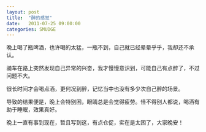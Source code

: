 ```yaml
---
layout: post
title:  "醉的感觉"
date:   2011-07-25 09:00:00
categories: SMUDGE
---
```


晚上喝了瓶啤酒，也许喝的太猛，一瓶不到，自己就已经晕晕乎乎，我却还不承认。



 



骑车在路上突然发现自己异常的兴奋，我才慢慢意识到，可能自己有点醉了，不过问题不大。



 



很长时间才会喝点酒，更何况到醉，记忆当中也没有多少次自己醉的场景。



 



导致的结果便是，晚上会特别困，眼睛总是会觉得疲劳。怪不得别人都说，喝酒有助于睡眠，效果真好。



 



晚上一直有事到现在，暂且写到这，有点仓促，实在是太困了，大家晚安！